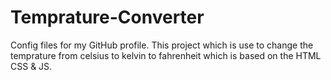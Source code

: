 # Temprature-Converter
Config files for my GitHub profile.
This project which is use to change the temprature from celsius to kelvin to fahrenheit which is based on the HTML CSS & JS.
